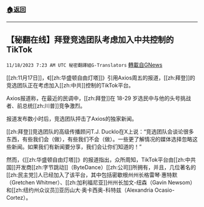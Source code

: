 ###  [:house:返回](README.md)
---


## 【秘翻在线】拜登竞选团队考虑加入中共控制的TikTok
`11/18/2023 7:23 AM UTC 秘密翻譯組G-Translators` [轉載自GNews](https://gnews.org/articles/1990668)

[[zh:11月17日]]，《[[zh:华盛顿自由灯塔]]》引用Axios周五的报道，[[zh:拜登]]的竞选团队正在考虑加入[[zh:中共]]控制的TikTok平台。

Axios报道称，在最近的民调中，[[zh:拜登]]在 18-29 岁选民中与他的头号挑战者、前总统[[zh:川普]]竞争激烈。

报道发布数小时后，竞选团队抨击了Axios的独家新闻。

[[zh:拜登]]竞选团队的高级传播顾问T.J. Ducklo在X上说：“竞选团队会谈论很多东西，有些我们会（做），有些我们不会（做）。一些更了解情况的媒体选择忽略这些新闻。如果我们有新闻要分享，我们会让你们知道的！”

然而，《[[zh:华盛顿自由灯塔]]》的报道指出，众所周知，TikTok平台由[[zh:中共国]]开发商[[zh:字节跳动]]（ByteDance）[[zh:公司]]所拥有，并且，几位著名的[[zh:民主党]]人已经加入了该平台，其中包括密歇根州州长格雷琴·惠特默（Gretchen Whitmer）、[[zh:加利福尼亚]]州州长加文\-纽森（Gavin Newsom）和[[zh:纽约州众议员]]亚历山大·奥卡西奥\-科特兹（Alexandria Ocasio-Cortez）。
